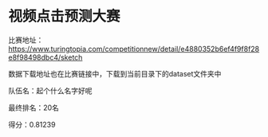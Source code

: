 # 视频点击预测大赛

比赛地址：https://www.turingtopia.com/competitionnew/detail/e4880352b6ef4f9f8f28e8f98498dbc4/sketch 

数据下载地址也在比赛链接中，下载到当前目录下的dataset文件夹中

队伍名：起个什么名字好呢

最终排名：20名

得分：0.81239

